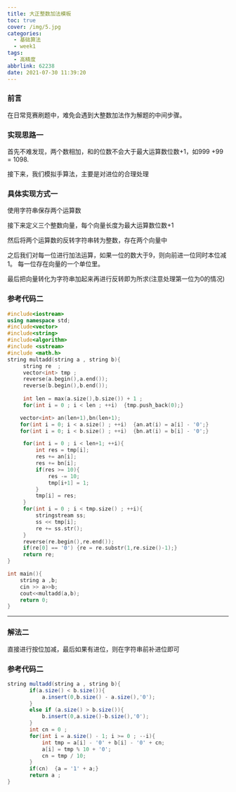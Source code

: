 ```yaml
---
title: 大正整数加法模板
toc: true
cover: /img/5.jpg
categories:
  - 基础算法
  - week1
tags:
  - 高精度
abbrlink: 62238
date: 2021-07-30 11:39:20
---
```


### 前言

在日常竞赛刷题中，难免会遇到大整数加法作为解题的中间步骤。<!-- more -->

### **实现思路**一

首先不难发现，两个数相加，和的位数不会大于最大运算数位数+1，如999 +99 = 1098.

接下来，我们模拟手算法，主要是对进位的合理处理

### **具体实现方式**一

使用字符串保存两个运算数

接下来定义三个整数向量，每个向量长度为最大运算数位数+1

然后将两个运算数的反转字符串转为整数，存在两个向量中

之后我们对每一位进行加法运算，如果一位的数大于9，则向前进一位同时本位减1。  每一位存在向量的一个单位里。

最后把向量转化为字符串加起来再进行反转即为所求(注意处理第一位为0的情况)

### **参考代码**二

```c++
#include<iostream>
using namespace std;
#include<vector>
#include<string>
#include<algorithm>
#include <sstream>
#include <math.h>
string multadd(string a , string b){
     string re  ;
     vector<int> tmp ;
     reverse(a.begin(),a.end());
     reverse(b.begin(),b.end());
    
     int len = max(a.size(),b.size()) + 1 ;
     for(int i = 0 ; i < len ; ++i)  {tmp.push_back(0);}

    vector<int> an(len+1),bn(len+1);
    for(int i = 0; i < a.size() ; ++i)  {an.at(i) = a[i] - '0';}
    for(int i = 0; i < b.size() ; ++i)  {bn.at(i) = b[i] - '0';}

     for(int i = 0 ; i < len+1; ++i){
         int res = tmp[i];
         res += an[i];
         res += bn[i];
         if(res >= 10){
             res -= 10;
             tmp[i+1] = 1;
         }
         tmp[i] = res;
     }
     for(int i = 0 ; i < tmp.size() ; ++i){
         stringstream ss;
         ss << tmp[i];
         re += ss.str();
     }
     reverse(re.begin(),re.end());
     if(re[0] == '0') {re = re.substr(1,re.size()-1);}
     return re;
}

int main(){
    string a ,b;
    cin >> a>>b;
    cout<<multadd(a,b);
    return 0;
}
```
------

### **解法二**

直接进行按位加减，最后如果有进位，则在字符串前补进位即可

### **参考代码二**

```java
string multadd(string a , string b){
       if(a.size() < b.size()){
           a.insert(0,b.size() - a.size(),'0');
       }
       else if (a.size() > b.size()){
           b.insert(0,a.size()-b.size(),'0');
       }
       int cn = 0 ;
       for(int i = a.size() - 1; i >= 0 ; --i){
           int tmp = a[i] - '0' + b[i] - '0' + cn;
           a[i] = tmp % 10 + '0';
           cn = tmp / 10;
       }
       if(cn)  {a = '1' + a;}
       return a ;
}
```


